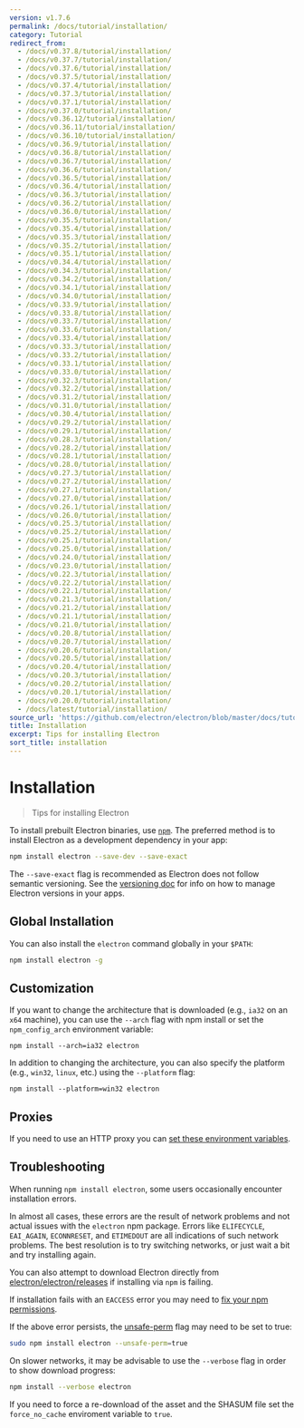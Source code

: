 ```yaml
---
version: v1.7.6
permalink: /docs/tutorial/installation/
category: Tutorial
redirect_from:
  - /docs/v0.37.8/tutorial/installation/
  - /docs/v0.37.7/tutorial/installation/
  - /docs/v0.37.6/tutorial/installation/
  - /docs/v0.37.5/tutorial/installation/
  - /docs/v0.37.4/tutorial/installation/
  - /docs/v0.37.3/tutorial/installation/
  - /docs/v0.37.1/tutorial/installation/
  - /docs/v0.37.0/tutorial/installation/
  - /docs/v0.36.12/tutorial/installation/
  - /docs/v0.36.11/tutorial/installation/
  - /docs/v0.36.10/tutorial/installation/
  - /docs/v0.36.9/tutorial/installation/
  - /docs/v0.36.8/tutorial/installation/
  - /docs/v0.36.7/tutorial/installation/
  - /docs/v0.36.6/tutorial/installation/
  - /docs/v0.36.5/tutorial/installation/
  - /docs/v0.36.4/tutorial/installation/
  - /docs/v0.36.3/tutorial/installation/
  - /docs/v0.36.2/tutorial/installation/
  - /docs/v0.36.0/tutorial/installation/
  - /docs/v0.35.5/tutorial/installation/
  - /docs/v0.35.4/tutorial/installation/
  - /docs/v0.35.3/tutorial/installation/
  - /docs/v0.35.2/tutorial/installation/
  - /docs/v0.35.1/tutorial/installation/
  - /docs/v0.34.4/tutorial/installation/
  - /docs/v0.34.3/tutorial/installation/
  - /docs/v0.34.2/tutorial/installation/
  - /docs/v0.34.1/tutorial/installation/
  - /docs/v0.34.0/tutorial/installation/
  - /docs/v0.33.9/tutorial/installation/
  - /docs/v0.33.8/tutorial/installation/
  - /docs/v0.33.7/tutorial/installation/
  - /docs/v0.33.6/tutorial/installation/
  - /docs/v0.33.4/tutorial/installation/
  - /docs/v0.33.3/tutorial/installation/
  - /docs/v0.33.2/tutorial/installation/
  - /docs/v0.33.1/tutorial/installation/
  - /docs/v0.33.0/tutorial/installation/
  - /docs/v0.32.3/tutorial/installation/
  - /docs/v0.32.2/tutorial/installation/
  - /docs/v0.31.2/tutorial/installation/
  - /docs/v0.31.0/tutorial/installation/
  - /docs/v0.30.4/tutorial/installation/
  - /docs/v0.29.2/tutorial/installation/
  - /docs/v0.29.1/tutorial/installation/
  - /docs/v0.28.3/tutorial/installation/
  - /docs/v0.28.2/tutorial/installation/
  - /docs/v0.28.1/tutorial/installation/
  - /docs/v0.28.0/tutorial/installation/
  - /docs/v0.27.3/tutorial/installation/
  - /docs/v0.27.2/tutorial/installation/
  - /docs/v0.27.1/tutorial/installation/
  - /docs/v0.27.0/tutorial/installation/
  - /docs/v0.26.1/tutorial/installation/
  - /docs/v0.26.0/tutorial/installation/
  - /docs/v0.25.3/tutorial/installation/
  - /docs/v0.25.2/tutorial/installation/
  - /docs/v0.25.1/tutorial/installation/
  - /docs/v0.25.0/tutorial/installation/
  - /docs/v0.24.0/tutorial/installation/
  - /docs/v0.23.0/tutorial/installation/
  - /docs/v0.22.3/tutorial/installation/
  - /docs/v0.22.2/tutorial/installation/
  - /docs/v0.22.1/tutorial/installation/
  - /docs/v0.21.3/tutorial/installation/
  - /docs/v0.21.2/tutorial/installation/
  - /docs/v0.21.1/tutorial/installation/
  - /docs/v0.21.0/tutorial/installation/
  - /docs/v0.20.8/tutorial/installation/
  - /docs/v0.20.7/tutorial/installation/
  - /docs/v0.20.6/tutorial/installation/
  - /docs/v0.20.5/tutorial/installation/
  - /docs/v0.20.4/tutorial/installation/
  - /docs/v0.20.3/tutorial/installation/
  - /docs/v0.20.2/tutorial/installation/
  - /docs/v0.20.1/tutorial/installation/
  - /docs/v0.20.0/tutorial/installation/
  - /docs/latest/tutorial/installation/
source_url: 'https://github.com/electron/electron/blob/master/docs/tutorial/installation.md'
title: Installation
excerpt: Tips for installing Electron
sort_title: installation
---
```




<!--


                                      ::::
                                    :o+//+o:
                                    +o    oo-
                                    :o+//oo/+o/
                                      -::-   -oo:
                                               /s/
                      -::::::::-                :s/  :::--
                  :+oo+////////+:        -:/+oo/ :s:-///++oo+:
                /o+:                -/+oo+/:-     +o-      -:+o:
               /s:              -:+o+/:           -o+         :s/
              -s/            -/oo/:                /s-         +s-
              -s/         -/oo/-                   -s/         /s-
               oo       :+o/-                       oo         oo
               -s/    :oo/                          /s-       /s-
                :s/ :oo:              -::-          /s-      /s:
                  -+o/               /ssss/         :s:    -+o-
                 :o+--               /ssss/         :s:   :o+-
                :s/  +o:              -::-          /s-   --
               -s/    :+o/-                         /s-
               oo       -+o+-                       oo
              -s/         -/oo/-                   -s/
             -+soo+:         -/oo/:                /s-      /oooo+-
             o+   :s:           -:+o+/:-          -o+      /s:  -oo
             oo:--/s:       ::      -:+oo+/:-     -/-      /s/--:o+
              :+++/-        :s:          -:/+ooo++//////++oo//+o+:
                             /s:                --::::::--
                              /s/              /s-
                               :oo:          :oo:
                                 /oo/-    -/oo/
                                   -/+oooo+/-





                   _______  _______  _______  _______  __
                  |       ||       ||       ||       ||  |
                  |  _____||_     _||   _   ||    _  ||  |
                  | |_____   |   |  |  | |  ||   |_| ||  |
                  |_____  |  |   |  |  |_|  ||    ___||__|
                   _____| |  |   |  |       ||   |     __
                  |_______|  |___|  |_______||___|    |__|


    This file is generated automatically, so it should not be edited.

    To make changes, head over to the electron/electron repository:

    https://github.com/electron/electron/blob/master/docs/tutorial/installation.md

    Thanks!

-->
# Installation

> Tips for installing Electron

To install prebuilt Electron binaries, use [`npm`](https://docs.npmjs.com/). The preferred method is to install Electron as a development dependency in your app:

```sh
npm install electron --save-dev --save-exact
```

The `--save-exact` flag is recommended as Electron does not follow semantic versioning. See the [versioning doc](https://electron.atom.io/docs/tutorial/electron-versioning/) for info on how to manage Electron versions in your apps.

## Global Installation

You can also install the `electron` command globally in your `$PATH`:

```sh
npm install electron -g
```

## Customization

If you want to change the architecture that is downloaded (e.g., `ia32` on an `x64` machine), you can use the `--arch` flag with npm install or set the `npm_config_arch` environment variable:

```shell
npm install --arch=ia32 electron
```

In addition to changing the architecture, you can also specify the platform (e.g., `win32`, `linux`, etc.) using the `--platform` flag:

```shell
npm install --platform=win32 electron
```

## Proxies

If you need to use an HTTP proxy you can [set these environment variables](https://github.com/request/request/tree/f0c4ec061141051988d1216c24936ad2e7d5c45d#controlling-proxy-behaviour-using-environment-variables).

## Troubleshooting

When running `npm install electron`, some users occasionally encounter installation errors.

In almost all cases, these errors are the result of network problems and not actual issues with the `electron` npm package. Errors like `ELIFECYCLE`, `EAI_AGAIN`, `ECONNRESET`, and `ETIMEDOUT` are all indications of such network problems. The best resolution is to try switching networks, or just wait a bit and try installing again.

You can also attempt to download Electron directly from [electron/electron/releases](https://github.com/electron/electron/releases) if installing via `npm` is failing.

If installation fails with an `EACCESS` error you may need to [fix your npm permissions](https://docs.npmjs.com/getting-started/fixing-npm-permissions).

If the above error persists, the [unsafe-perm](https://docs.npmjs.com/misc/config#unsafe-perm) flag may need to be set to true:

```sh
sudo npm install electron --unsafe-perm=true
```

On slower networks, it may be advisable to use the `--verbose` flag in order to show download progress:

```sh
npm install --verbose electron
```

If you need to force a re-download of the asset and the SHASUM file set the `force_no_cache` enviroment variable to `true`.
